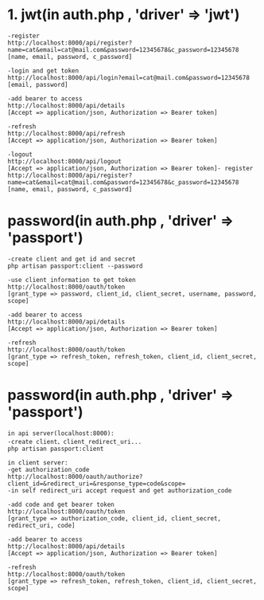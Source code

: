 
# 1. jwt(in auth.php , 'driver' => 'jwt')

    -register
    http://localhost:8000/api/register?name=cat&email=cat@mail.com&password=12345678&c_password=12345678
    [name, email, password, c_password]

    -login and get token
    http://localhost:8000/api/login?email=cat@mail.com&password=12345678 
    [email, password]

    -add bearer to access
    http://localhost:8000/api/details
    [Accept => application/json, Authorization => Bearer token]

    -refresh
    http://localhost:8000/api/refresh
    [Accept => application/json, Authorization => Bearer token]

    -logout
    http://localhost:8000/api/logout
    [Accept => application/json, Authorization => Bearer token]- register
    http://localhost:8000/api/register?name=cat&email=cat@mail.com&password=12345678&c_password=12345678
    [name, email, password, c_password]
    
# password(in auth.php , 'driver' => 'passport')
    -create client and get id and secret
    php artisan passport:client --password

    -use client information to get token
    http://localhost:8000/oauth/token
    [grant_type => password, client_id, client_secret, username, password, scope]

    -add bearer to access
    http://localhost:8000/api/details
    [Accept => application/json, Authorization => Bearer token]

    -refresh
    http://localhost:8000/oauth/token
    [grant_type => refresh_token, refresh_token, client_id, client_secret, scope]
  
# password(in auth.php , 'driver' => 'passport')
    in api server(localhost:8000):
    -create client、client_redirect_uri...
    php artisan passport:client

    in client server:
    -get authorization_code
    http://localhost:8000/oauth/authorize?client_id=&redirect_uri=&response_type=code&scope=
    -in self redirect_uri accept request and get authorization_code

    -add code and get bearer token
    http://localhost:8000/oauth/token
    [grant_type => authorization_code, client_id, client_secret, redirect_uri, code]

    -add bearer to access
    http://localhost:8000/api/details
    [Accept => application/json, Authorization => Bearer token]

    -refresh
    http://localhost:8000/oauth/token
    [grant_type => refresh_token, refresh_token, client_id, client_secret, scope]

